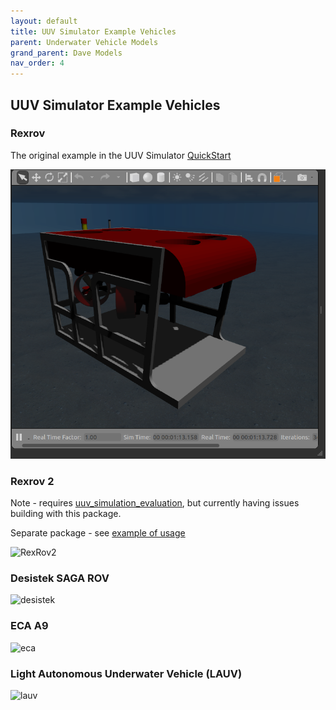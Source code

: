 ```yaml
---
layout: default
title: UUV Simulator Example Vehicles
parent: Underwater Vehicle Models
grand_parent: Dave Models
nav_order: 4
---
```


##  UUV Simulator Example Vehicles

### Rexrov

The original example in the UUV Simulator [QuickStart](https://uuvsimulator.github.io/quick_start/)

![RexRov](../images/rexrov_ex.png)


### Rexrov 2

Note - requires [uuv_simulation_evaluation](https://github.com/uuvsimulator/uuv_simulation_evaluation), but currently having issues building with this package.

Separate package - see [example of usage](https://github.com/uuvsimulator/rexrov2)

![RexRov2](https://github.com/uuvsimulator/rexrov2/blob/master/images/rexrov2.png)

### Desistek SAGA ROV

![desistek](https://github.com/uuvsimulator/desistek_saga/blob/master/images/desistek_saga.png)

### ECA A9


![eca](https://github.com/uuvsimulator/eca_a9/blob/master/images/eca_a9.png)


### Light Autonomous Underwater Vehicle (LAUV)

![lauv](https://github.com/uuvsimulator/lauv_gazebo/blob/master/images/lauv.png)



